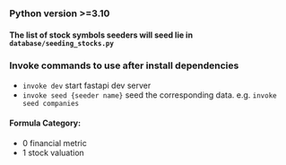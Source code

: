 ### Python version >=3.10

#### The list of stock symbols seeders will seed lie in `database/seeding_stocks.py`

### **Invoke** commands to use after install dependencies

- `invoke dev` start fastapi dev server
- `invoke seed {seeder name}` seed the corresponding data. e.g. `invoke seed companies`

#### Formula Category:

- 0 financial metric
- 1 stock valuation
